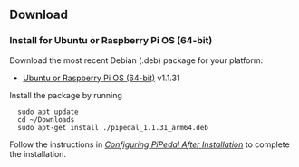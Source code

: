 ## Download

### Install for Ubuntu or Raspberry Pi OS (64-bit)

Download the most recent Debian (.deb) package for your platform:

- [Ubuntu or Raspberry Pi OS (64-bit)](https://github.com/rerdavies/pipedal/releases/download/v1.1.31/pipedal_1.1.31_arm64.deb) v1.1.31

Install the package by running 

```
  sudo apt update
  cd ~/Downloads  
  sudo apt-get install ./pipedal_1.1.31_arm64.deb
```

Follow the instructions in [_Configuring PiPedal After Installation_](https://rerdavies.github.io/pipedal/Configuring.html) to complete the installation.
